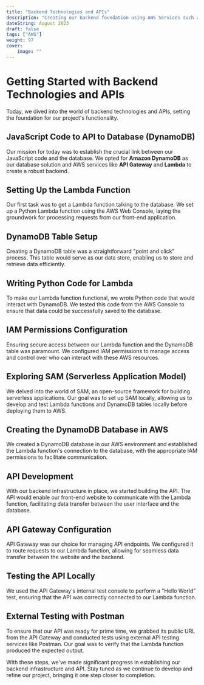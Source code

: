 ```yaml
---
title: "Backend Technologies and APIs"
description: "Creating our backend foundation using AWS Services such as API Gateways, Lambda, and DynamoDB. Exploring IAM Permissions more indepth."
dateString: August 2023
draft: false
tags: ["AWS"]
weight: 97
cover:
    image: ""
---
```


# Getting Started with Backend Technologies and APIs

Today, we dived into the world of backend technologies and APIs, setting the foundation for our project's functionality.

## JavaScript Code to API to Database (DynamoDB)

Our mission for today was to establish the crucial link between our JavaScript code and the database. We opted for **Amazon DynamoDB** as our database solution and AWS services like **API Gateway** and **Lambda** to create a robust backend.

## Setting Up the Lambda Function

Our first task was to get a Lambda function talking to the database. We set up a Python Lambda function using the AWS Web Console, laying the groundwork for processing requests from our front-end application.

## DynamoDB Table Setup

Creating a DynamoDB table was a straightforward "point and click" process. This table would serve as our data store, enabling us to store and retrieve data efficiently.

## Writing Python Code for Lambda

To make our Lambda function functional, we wrote Python code that would interact with DynamoDB. We tested this code from the AWS Console to ensure that data could be successfully saved to the database.

## IAM Permissions Configuration

Ensuring secure access between our Lambda function and the DynamoDB table was paramount. We configured IAM permissions to manage access and control over who can interact with these AWS resources.

## Exploring SAM (Serverless Application Model)

We delved into the world of SAM, an open-source framework for building serverless applications. Our goal was to set up SAM locally, allowing us to develop and test Lambda functions and DynamoDB tables locally before deploying them to AWS.

## Creating the DynamoDB Database in AWS

We created a DynamoDB database in our AWS environment and established the Lambda function's connection to the database, with the appropriate IAM permissions to facilitate communication.

## API Development

With our backend infrastructure in place, we started building the API. The API would enable our front-end website to communicate with the Lambda function, facilitating data transfer between the user interface and the database.

## API Gateway Configuration

API Gateway was our choice for managing API endpoints. We configured it to route requests to our Lambda function, allowing for seamless data transfer between the website and the backend.

## Testing the API Locally

We used the API Gateway's internal test console to perform a "Hello World" test, ensuring that the API was correctly connected to our Lambda function.

## External Testing with Postman

To ensure that our API was ready for prime time, we grabbed its public URL from the API Gateway and conducted tests using external API testing services like Postman. Our goal was to verify that the Lambda function produced the expected output.

With these steps, we've made significant progress in establishing our backend infrastructure and API. Stay tuned as we continue to develop and refine our project, bringing it one step closer to completion.
